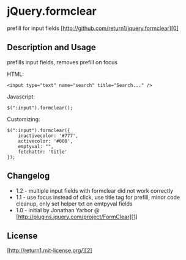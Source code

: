  jQuery.formclear
=================
prefill for input fields
[http://github.com/return1/jquery.formclear][0]

Description and Usage
---------------------

prefills input fields, removes prefill on focus

HTML:

    <input type="text" name="search" title="Search..." />

Javascript:

    $(":input").formclear();

Customizing:

    $(":input").formclear({
        inactivecolor: '#777',
        activecolor: '#000',
        emptyval: "",
        fetchattr: 'title'
    });


Changelog
---------

* 1.2 - multiple input fields with formclear did not work correctly
* 1.1 - use focus instead of click, use title tag for prefill, minor code cleanup, only set helper txt on emtpyval fields
* 1.0 - initial by Jonathan Yarbor @ [http://plugins.jquery.com/project/FormClear][1]


License
-------

[http://return1.mit-license.org/][2]

[0]: http://github.com/return1/jquery.formclear "jQuery.formclear"
[1]: http://plugins.jquery.com/project/FormClear "original plugin"
[2]: http://return1.mit-license.org/ "mit"
